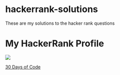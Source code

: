 # hackerrank-solutions
These are my solutions to the hacker rank questions

<p>
  <h1> My HackerRank Profile</h1>
  <a href="https://www.hackerrank.com/joe_c_dimas">
      <img src="https://hrcdn.net/fcore/assets/brand/h_mark_sm-966d2b45e3.svg" >
  </a>
</p>


<a href="https://www.hackerrank.com/domains/tutorials/30-days-of-code"> 30 Days of Code</a>
